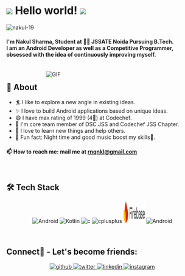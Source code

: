 # <img src="https://github.com/TheDudeThatCode/TheDudeThatCode/blob/master/Assets/Hi.gif" width="29px"> Hello world!&nbsp;<img src="https://github.com/TheDudeThatCode/TheDudeThatCode/blob/master/Assets/Earth.gif" width="24px"> 

<p align="left"> <img src="https://komarev.com/ghpvc/?username=nakul-19" alt="nakul-19" /> </p>

#### I'm Nakul Sharma, Student at 👨‍💻 JSSATE Noida Pursuing B.Tech. <br>  I am an Android Developer as well as a Competitive Programmer, obsessed with the idea of continuously improving myself.
 <br>
<img align="right" alt="GIF" src="https://physicsgurukul.files.wordpress.com/2019/02/character-1.gif" width="400px" />

## 🧐 About
- 🏄‍ I like to explore a new angle in existing ideas. 
- ✨  I love to build Android applications based on unique ideas.
- 😄  I have max rating of 1999 (4🌟) at Codechef.
- 🔭  I'm core team member of DSC JSS and Codechef JSS Chapter.
- 🌱  I love to learn new things and help others. 
- 🎨  Fun fact: Night time and good music boost my skills🌚.

#### 📫  How to reach me: mail me at [rnqnkl@gmail.com](mailto:rnqnkl@gmail.com)

<br>

##  🛠 Tech Stack

<p align="center"><img src="https://raw.githubusercontent.com/gilbarbara/logos/master/logos/android-icon.svg" alt="Android" width="56" height="56"/>  <img src="https://raw.githubusercontent.com/gilbarbara/logos/master/logos/kotlin.svg" alt="Kotlin" width="52" height="52"/>  <img src="https://raw.githubusercontent.com/gilbarbara/logos/master/logos/c.svg" alt="c" width="56" height="56"/> <img src="https://raw.githubusercontent.com/gilbarbara/logos/master/logos/c-plusplus.svg" alt="cplusplus" width="56" height="56"/> <img src="https://raw.githubusercontent.com/gilbarbara/logos/master/logos/firebase.svg" alt="Firebase" width="56" height="56"/> <img src="https://raw.githubusercontent.com/gilbarbara/logos/master/logos/figma.svg" alt="Android" width="56" height="56"/> </p>

<br>

## Connect🙌 - Let's become friends:
<div align="center">
<a href="https://github.com/nakul-19" target="_blank">
<img src=https://img.shields.io/badge/github-%2324292e.svg?&style=for-the-badge&logo=github&logoColor=white alt=github style="margin-bottom: 5px;" />
</a>
<a href="https://twitter.com/_Nakul19" target="_blank">
<img src=https://img.shields.io/badge/twitter-%2300acee.svg?&style=for-the-badge&logo=twitter&logoColor=white alt=twitter style="margin-bottom: 5px;" />
</a>
<a href="https://www.linkedin.com/in/nakul-19/" target="_blank">
<img src=https://img.shields.io/badge/linkedin-%231E77B5.svg?&style=for-the-badge&logo=linkedin&logoColor=white alt=linkedin style="margin-bottom: 5px;" />
</a>
<a href="https://www.instagram.com/_nakul__19_/" target="_blank">
<img src=https://img.shields.io/badge/instagram-%23000000.svg?&style=for-the-badge&logo=instagram&logoColor=white alt=instagram style="margin-bottom: 5px;" />
</a>
</div> 
